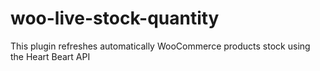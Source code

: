 woo-live-stock-quantity
=======================

This plugin refreshes automatically WooCommerce products stock using the Heart Beart API
